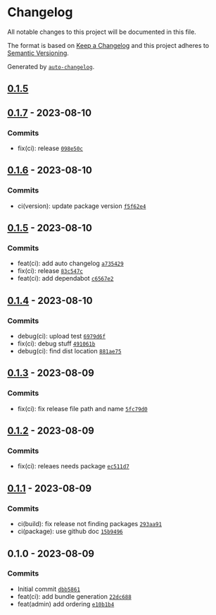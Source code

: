 # Changelog

All notable changes to this project will be documented in this file.

The format is based on [Keep a Changelog](https://keepachangelog.com/en/1.0.0/)
and this project adheres to [Semantic Versioning](https://semver.org/spec/v2.0.0.html).

Generated by [`auto-changelog`](https://github.com/CookPete/auto-changelog).

## [0.1.5](https://github.com/elzinko/elementor-media-validation-plugin/compare/0.1.7...0.1.5)

## [0.1.7](https://github.com/elzinko/elementor-media-validation-plugin/compare/0.1.6...0.1.7) - 2023-08-10

### Commits

- fix(ci): release [`098e50c`](https://github.com/elzinko/elementor-media-validation-plugin/commit/098e50c9c4e7e05b503ee83cc07663b31b5e9bb3)

## [0.1.6](https://github.com/elzinko/elementor-media-validation-plugin/compare/0.1.5...0.1.6) - 2023-08-10

### Commits

- ci(version): update package version [`f5f62e4`](https://github.com/elzinko/elementor-media-validation-plugin/commit/f5f62e43e0a55b608ef5ea9cfbbd4c46d6c820db)

## [0.1.5](https://github.com/elzinko/elementor-media-validation-plugin/compare/0.1.4...0.1.5) - 2023-08-10

### Commits

- feat(ci): add auto changelog [`a735429`](https://github.com/elzinko/elementor-media-validation-plugin/commit/a73542989fd42e29ae5fd91769e261c4bbbfd9c7)
- fix(ci): release [`83c547c`](https://github.com/elzinko/elementor-media-validation-plugin/commit/83c547c1407e231ed0f202ff7ea93652cc796267)
- feat(ci): add dependabot [`c6567e2`](https://github.com/elzinko/elementor-media-validation-plugin/commit/c6567e262242b1701415c97b5dbddf525fb91973)

## [0.1.4](https://github.com/elzinko/elementor-media-validation-plugin/compare/0.1.3...0.1.4) - 2023-08-10

### Commits

- debug(ci): upload test [`6979d6f`](https://github.com/elzinko/elementor-media-validation-plugin/commit/6979d6fa62244ed6f73b22a15492dfbf2982c4b9)
- fix(ci): debug stuff [`491061b`](https://github.com/elzinko/elementor-media-validation-plugin/commit/491061b37f7d6a0a8cdc32c473148a2c9f811727)
- debug(ci): find dist location [`881ae75`](https://github.com/elzinko/elementor-media-validation-plugin/commit/881ae757798708cfb931e8c56e6ec4f5eeb690e7)

## [0.1.3](https://github.com/elzinko/elementor-media-validation-plugin/compare/0.1.2...0.1.3) - 2023-08-09

### Commits

- fix(ci): fix release file path and name [`5fc79d0`](https://github.com/elzinko/elementor-media-validation-plugin/commit/5fc79d0bbf210289b4edf6006b89df95bb4c0c4c)

## [0.1.2](https://github.com/elzinko/elementor-media-validation-plugin/compare/0.1.1...0.1.2) - 2023-08-09

### Commits

- fix(ci): releaes needs package [`ec511d7`](https://github.com/elzinko/elementor-media-validation-plugin/commit/ec511d7046e27ff22db8036d922b01f63007aa9a)

## [0.1.1](https://github.com/elzinko/elementor-media-validation-plugin/compare/0.1.0...0.1.1) - 2023-08-09

### Commits

- ci(build): fix release not finding packages [`293aa91`](https://github.com/elzinko/elementor-media-validation-plugin/commit/293aa91c685927c1d2c53a0c17ccfd54aff45b30)
- ci(package): use github doc [`15b9496`](https://github.com/elzinko/elementor-media-validation-plugin/commit/15b94965257068abfa5a3cb7813a98ac176a9c26)

## 0.1.0 - 2023-08-09

### Commits

- Initial commit [`dbb5861`](https://github.com/elzinko/elementor-media-validation-plugin/commit/dbb5861fcf900c8325c5c4bd2ee5c446f87e62bd)
- feat(ci): add bundle generation [`22dc688`](https://github.com/elzinko/elementor-media-validation-plugin/commit/22dc688be98f232a6ba0e21152993f9d56e07602)
- feat(admin) add ordering [`e10b1b4`](https://github.com/elzinko/elementor-media-validation-plugin/commit/e10b1b40f8e1252c4346231936e9c225f81039c9)
